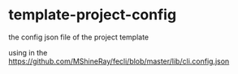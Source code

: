 # template-project-config
the config json file of the project template

using in the https://github.com/MShineRay/fecli/blob/master/lib/cli.config.json
